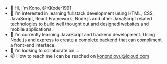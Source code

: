 - 👋 Hi, I’m Kono, @KKoder1991
- 👀 I’m interested in learning fullstack development using HTML, CSS, JavaScript, React Framework, Node.js and other JavaScript related technologies to build well thought out and designed websites and mobile applications.
- 🌱 I’m currently learning JavaScript and backend development. Using Node.js and express to create a complete backend that can compliment a front-end interface.
- 💞️ I’m looking to collaborate on ...
- 📫 How to reach me I can be reached on konondlovu@icloud.com

<!---
KKoder1991/KKoder1991 is a ✨ special ✨ repository because its `README.md` (this file) appears on your GitHub profile.
You can click the Preview link to take a look at your changes.
--->
